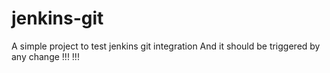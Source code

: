 # jenkins-git

A simple project to test jenkins git integration
And it should be triggered by any change !!!
!!!
